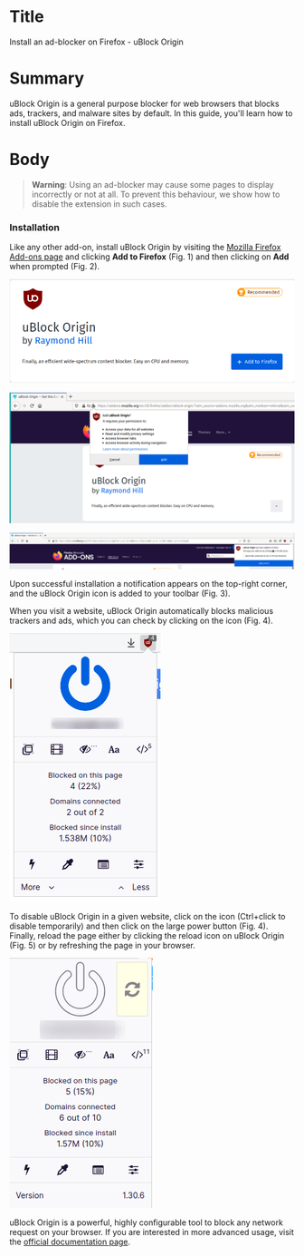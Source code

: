 # Title  #
Install an ad-blocker on Firefox - uBlock Origin

# Summary #
uBlock Origin is a general purpose blocker for web browsers that blocks ads, trackers, and malware sites by default. In this guide, you'll learn how to install uBlock Origin on Firefox.

# Body #
> **Warning**: Using an ad-blocker may cause some pages to display incorrectly or not at all. To prevent this behaviour, we show how to disable the extension in such cases.

### Installation ###
Like any other add-on, install uBlock Origin by visiting the [Mozilla Firefox Add-ons page][1] and clicking **Add to Firefox** (Fig. 1) and then clicking on **Add** when prompted (Fig. 2).

![Fig. 1: Download uBlock Origin](../images/Firefox/ublock-add.png?raw=true)

![Fig. 2: Add uBlock Origin to Firefox](../images/Firefox/ublock-prompt.png?raw=true)

![Fig. 3: Notification of successful installation](../images/Firefox/ublock-notify.png?raw=true)

Upon successful installation a notification appears on the top-right corner, and the uBlock Origin icon is added to your toolbar (Fig. 3).

When you visit a website, uBlock Origin automatically blocks malicious trackers and ads, which you can check by clicking on the icon (Fig. 4).

![Fig. 4: uBlock Origin pop-up interface](../images/Firefox/ublock-test.png?raw=true)

To disable uBlock Origin in a given website, click on the icon (Ctrl+click to disable temporarily) and then click on the large power button (Fig. 4). Finally, reload the page either by clicking the reload icon on uBlock Origin (Fig. 5) or by refreshing the page in your browser.


![Fig. 5: uBlock Origin whitelist a domain](../images/Firefox/ublock-whitelist.png?raw=true)

uBlock Origin is a powerful, highly configurable tool to block any network request on your browser. If you are interested in more advanced usage, visit the [official documentation page][2].

[1]: https://addons.mozilla.org/en-US/firefox/addon/ublock-origin/

[2]: https://github.com/gorhill/uBlock/wiki
